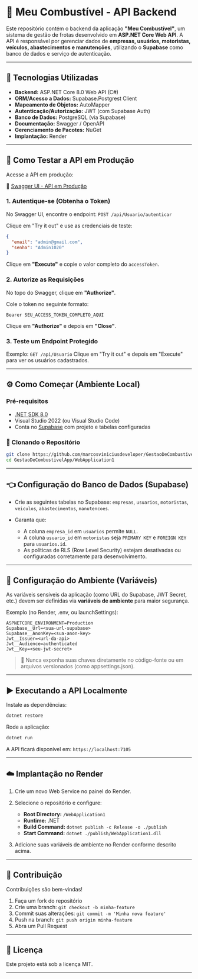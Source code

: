# 🚗 Meu Combustível - API Backend

Este repositório contém o backend da aplicação **"Meu Combustível"**, um sistema de gestão de frotas desenvolvido em **ASP.NET Core Web API**. A API é responsável por gerenciar dados de **empresas, usuários, motoristas, veículos, abastecimentos e manutenções**, utilizando o **Supabase** como banco de dados e serviço de autenticação.

---

## 🚀 Tecnologias Utilizadas

* **Backend:** ASP.NET Core 8.0 Web API (C#)
* **ORM/Acesso a Dados:** Supabase.Postgrest Client
* **Mapeamento de Objetos:** AutoMapper
* **Autenticação/Autorização:** JWT (com Supabase Auth)
* **Banco de Dados:** PostgreSQL (via Supabase)
* **Documentação:** Swagger / OpenAPI
* **Gerenciamento de Pacotes:** NuGet
* **Implantação:** Render

---

## 🧪 Como Testar a API em Produção

Acesse a API em produção:

🔗 [Swagger UI - API em Produção](https://gestaodecombustivelapp.onrender.com/)

### 1. Autentique-se (Obtenha o Token)

No Swagger UI, encontre o endpoint:
`POST /api/Usuario/autenticar`

Clique em "Try it out" e use as credenciais de teste:

```json
{
  "email": "admin@gmail.com",
  "senha": "Admin1020"
}
```

Clique em **"Execute"** e copie o valor completo do `accessToken`.

### 2. Autorize as Requisições

No topo do Swagger, clique em **"Authorize"**.

Cole o token no seguinte formato:

```
Bearer SEU_ACCESS_TOKEN_COMPLETO_AQUI
```

Clique em **"Authorize"** e depois em **"Close"**.

### 3. Teste um Endpoint Protegido

Exemplo:
`GET /api/Usuario`
Clique em "Try it out" e depois em "Execute" para ver os usuários cadastrados.

---

## ⚙️ Como Começar (Ambiente Local)

### Pré-requisitos

* [.NET SDK 8.0](https://dotnet.microsoft.com/en-us/download)
* Visual Studio 2022 (ou Visual Studio Code)
* Conta no [Supabase](https://supabase.com/) com projeto e tabelas configuradas

### 📅 Clonando o Repositório

```bash
git clone https://github.com/marcosviniciusdeveloper/GestaoDeCombustivelApp.git
cd GestaoDeCombustivelApp/WebApplication1
```

---

## 👈️ Configuração do Banco de Dados (Supabase)

* Crie as seguintes tabelas no Supabase: `empresas`, `usuarios`, `motoristas`, `veiculos`, `abastecimentos`, `manutencoes`.
* Garanta que:

  * A coluna `empresa_id` em `usuarios` permite `NULL`.
  * A coluna `usuario_id` em `motoristas` seja `PRIMARY KEY` e `FOREIGN KEY` para `usuarios.id`.
  * As políticas de RLS (Row Level Security) estejam desativadas ou configuradas corretamente para desenvolvimento.

---

## 🔐 Configuração do Ambiente (Variáveis)

As variáveis sensíveis da aplicação (como URL do Supabase, JWT Secret, etc.) devem ser definidas via **variáveis de ambiente** para maior segurança.

Exemplo (no Render, .env, ou launchSettings):

```env
ASPNETCORE_ENVIRONMENT=Production
Supabase__Url=<sua-url-supabase>
Supabase__AnonKey=<sua-anon-key>
Jwt__Issuer=<url-da-api>
Jwt__Audience=authenticated
Jwt__Key=<seu-jwt-secret>
```

> 🚨 Nunca exponha suas chaves diretamente no código-fonte ou em arquivos versionados (como appsettings.json).

---

## ▶️ Executando a API Localmente

Instale as dependências:

```bash
dotnet restore
```

Rode a aplicação:

```bash
dotnet run
```

A API ficará disponível em: `https://localhost:7105`

---

## ☁️ Implantação no Render

1. Crie um novo Web Service no painel do Render.
2. Selecione o repositório e configure:

   * **Root Directory:** `/WebApplication1`
   * **Runtime:** .NET
   * **Build Command:** `dotnet publish -c Release -o ./publish`
   * **Start Command:** `dotnet ./publish/WebApplication1.dll`
3. Adicione suas variáveis de ambiente no Render conforme descrito acima.

---

## 🤝 Contribuição

Contribuições são bem-vindas!

1. Faça um fork do repositório
2. Crie uma branch: `git checkout -b minha-feature`
3. Commit suas alterações: `git commit -m 'Minha nova feature'`
4. Push na branch: `git push origin minha-feature`
5. Abra um Pull Request

---

## 📄 Licença

Este projeto está sob a licença MIT.

---
